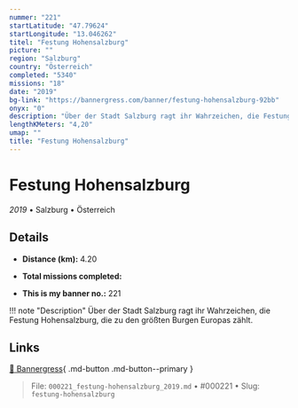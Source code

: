 ```yaml
---
nummer: "221"
startLatitude: "47.79624"
startLongitude: "13.046262"
titel: "Festung Hohensalzburg"
picture: ""
region: "Salzburg"
country: "Österreich"
completed: "5340"
missions: "18"
date: "2019"
bg-link: "https://bannergress.com/banner/festung-hohensalzburg-92bb"
onyx: "0"
description: "Über der Stadt Salzburg ragt ihr Wahrzeichen, die Festung Hohensalzburg, die zu den größten Burgen Europas zählt."
lengthKMeters: "4,20"
umap: ""
title: "Festung Hohensalzburg"
---
```

# Festung Hohensalzburg

*2019* • Salzburg • Österreich



## Details
- **Distance (km):** 4.20

- **Total missions completed:** 
- **This is my banner no.:** 221


!!! note "Description"
    Über der Stadt Salzburg ragt ihr Wahrzeichen, die Festung Hohensalzburg, die zu den größten Burgen Europas zählt.



## Links
[🔗 Bannergress](https://bannergress.com/banner/festung-hohensalzburg-92bb){ .md-button .md-button--primary }



> File: `000221_festung-hohensalzburg_2019.md` • #000221 • Slug: `festung-hohensalzburg`
